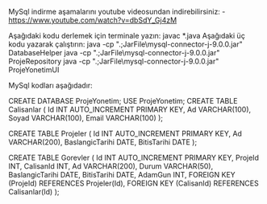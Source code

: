 MySql indirme aşamalarını youtube videosundan indirebilirsiniz:
-https://www.youtube.com/watch?v=dbSdY_Gj4zM



Aşağıdaki kodu derlemek için terminale yazın:
javac *.java
Aşağıdaki üç kodu yazarak çalıştırın:
java -cp ".;JarFile\mysql-connector-j-9.0.0.jar" DatabaseHelper
java -cp ".;JarFile\mysql-connector-j-9.0.0.jar" ProjeRepository
java -cp ".;JarFile\mysql-connector-j-9.0.0.jar" ProjeYonetimUI

MySql kodları aşağıdadır:

CREATE DATABASE ProjeYonetim;
USE ProjeYonetim;
CREATE TABLE Calisanlar (
    Id INT AUTO_INCREMENT PRIMARY KEY,
    Ad VARCHAR(100),
    Soyad VARCHAR(100),
    Email VARCHAR(100)
);

CREATE TABLE Projeler (
    Id INT AUTO_INCREMENT PRIMARY KEY,
    Ad VARCHAR(200),
    BaslangicTarihi DATE,
    BitisTarihi DATE
);

CREATE TABLE Gorevler (
    Id INT AUTO_INCREMENT PRIMARY KEY,
    ProjeId INT,
    CalisanId INT,
    Ad VARCHAR(200),
    Durum VARCHAR(50),
    BaslangicTarihi DATE,
    BitisTarihi DATE,
    AdamGun INT,
    FOREIGN KEY (ProjeId) REFERENCES Projeler(Id),
    FOREIGN KEY (CalisanId) REFERENCES Calisanlar(Id)
);
